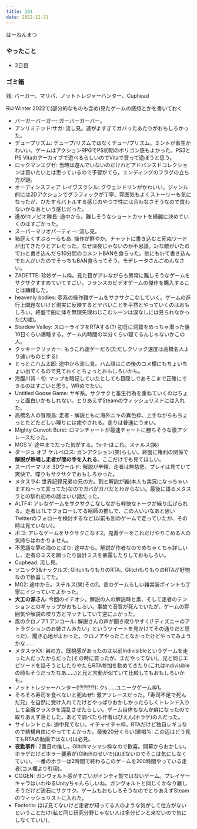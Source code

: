 ```yaml
---
title: 101
date: 2022-12-31
---
```


はーねんまつ

### やったこと
+ 2日目


### ゴミ箱
残: バーガー、マリパ、ノットトレジャーハンター、Cuphead

RiJ Winter 2022で(部分的なものも含め)見たゲームの感想とかを書いておく
+ バーガーバーガー: ガーバーガーバー。
+ アンリミテッド:サガ: 流し見。運がよすぎてガバったあたりがおもしろかった。
+ デュープリズム: デュープ/リズムではなくデュー/プリズム。ミントが畜生かわいい。ゲームはアクションRPGでPS初期のポリゴン感もよかった。PS3とPS Vitaのアーカイブで遊べるらしいのでVitaで買って遊ぼうと思う。
+ ロックマンエグゼ: 当時は遊んでいないのだけれどアドバンスドコレクションは買いたいとは思っているので予習がてら。エンディングのフラグの立ち方が謎。
+ オーディンスフィア レイヴスラシル: グウェンドリンがかわいい。ジャンル的には2Dアクションでグラフィックが丁寧、雰囲気もよくストーリーも気になったが、ひたすらバトルする感じのやつで性には合わなさそうなので買わないかなあという感じだった。
+ 進め!キノピオ隊長: 途中から。難しそうなショートカットを綺麗に決めていくのはすごかった。
+ スーパーマリオパーティー: 流し見。
+ 箱庭えくすぷろーらもあ: 操作が鮮やか。チャットに書き込むと死ぬワードが出てきたりとアレだった。なぜ深夜じゃないのか不思議。ｴｯな敵がいたのでｴｯと書き込んだら10分間のコメントBANを食らった。他にもｴｯて書き込んでた人がいたのでそっちもBAN食らってそう。モデレータさんごめんなさい。
+ ZADETTE: 珍妙ゲーム枠。見た目がアレながらも異常に難しそうなゲームをサクサクすすめていてすごい。フランスのビデオゲームの傑作を購入することは躊躇した。
+ heavenly bodies: 壺系の操作難ゲームをサクサクこなしていく。ゲームの進行上問題ないけど現実に反映するとヤバいことを平然とやっていくのはおもしろい。終盤で船に体を無理矢理ねじこむシーンは涙なしには見られなかった(大嘘)。
+ Stardew Valley: スローライフをRTAする(?) 初日に洞窟をめっちゃ潜った後10日くらい爆睡する。ゲーム内時間の半分くらい寝てるんじゃないかこの人。
+ クッキークリッカー: もうこれ運ゲーだろ(ただしクリック速度は高橋名人より速いものとする)
+ とっとこハム太郎: 途中から流し見。ハム語はこの後のコメ欄にもちょいちょい出てくるので見ておくとちょっとおもしろいかも。
+ 海腹川背・旬: マップを暗記していたとしても目隠しであそこまで正確にできるのはすごいと思う。WRめでたい。
+ Untitled Goose Game: ヤギ系。サクサクと畜生行為を重ねていくのはちょっと面白いかもしれない。とりあえずSteamのウィッシュリストには入れた。
+ 高橋名人の冒険島: 走者・解説ともに海外ニキの異色枠。上手ながらもちょっとたどたどしい喋りには癒やされる。走りは普通にうまい。
+ Mighty Gunvolt Burst: ロマンチャートが最速チャートに勝ちそうな激アツレースだった。
+ MGS Ⅴ: 途中までだった気がする。ｳｫｰﾎｰはこれ。ステルス(笑)
+ ダージュ オブ ケルベロス: ガンアクション(笑)らしい。終盤に権利の関係で**解説が熱唱し走者が間の手を入れる**。ここだけでも見てほしい。
+ スーパーマリオ 3Dワールド: 解説が辛辣、走者は無慈悲。プレイは見ていて爽快で、喋りもサクサクでおもしろかった。
+ メタスラ4: 世界記録兄弟の兄の方。割と解説が雑(本人も実況になっちゃいますね〜って言ってた)なのでガバがガバだとわからない。最後に語るメタスラとの馴れ初めの話はいい話だった。
+ ALTF4: アレなゲームをサクサクこなしながら軽快なトークが繰り広げられる。走者はTLでフォローしてる絵師の推しで、この人いいなあと思いTwitterのフォローを検討するなど(以前も別のゲームで走っていたが、その時は見ていない)。
+ ポゴ: アレなゲームをサクサクこなす2。鬼畜ゲーをこれだけやりこめる人の気持ちはわかりません。
+ 不思議な夢の海のとばり: 途中から。解説が作者なのでめちゃくちゃ詳しいし、走者のミスを願ったり設計ミスを暴露したりしておもしろい。
+ Cuphead: 流し見。
+ ソニック3&ナックルズ: GlitchもりもりのRTA。GlitchもりもりのRTAが好物なので歓喜してた。
+ MG2: 途中から。ステルス(笑)その2。昔のゲームらしい雑実装ポイントも丁寧にイジっていてよかった。
+ **大工の源さん**: 今回のイチオシ。解説の人の解説時と素、そして走者のテンションとのギャップがおもしろい。事故で音質が死んでいたが、ゲームの雰囲気や解説の喋り方とマッチしていて逆によかった。
+ 風のクロノア1 アンコール: 解説さんの声が聞き取りやすく(「ディズニーのアトラクションのお姉さんみたい」というツイートを見かけてその通りだと思った)、聞き心地がよかった。クロノアやったことなかったけどやってみようかな……
+ メタスラXX: 弟の方。既視感があったのは以前Indivisibleというゲームを走った人だったからだった(その時に買ったが、まだやってない)。兄と同じエピソードを話そうとしたりやたらRTA参加を勧めてきたり(これはIndivisibleの時もそうだったなあ……)と兄と言動が似ていて比較してもおもしろいかも。
+ ノットトレジャーハンター(!?!?!?!?): クs……ユニークゲーム枠1。
+ そろそろ寿司を食べないと死ぬぜ!: 激アツレースだった。「寿司不足で死んだ兄」を自然に受け入れてたけどやっぱりおかしかったらしくトレンド入りして金融クラスタを混乱させたらしい。ゲーム自体もなんか癖になったので取りあえず落とした。あとで調べたら作者はぴえん(ホラゲ)の人だった。
+ サイレントヒル: 途中見てない。イチャイチャ枠。RTAだけど独自レギュなので結構自由にやっててよかった。最後20分くらい(歌唱%: この辺はどう見てもRTAの動画ではない)は必見。
+ **夜勤事件**: 2番目の推し。Glitchマシマシ枠なので歓喜。開幕からおかしい。ホラゲだけどホラー要素が(Glitchのせいで)ほぼないのでそこは気にしなくていい。一番のホラーは2時間で終わるこのゲームを200時間やっている走者(コメ欄より引用)。
+ COGEN: ガンヴォルト感がすごいがインティ製ではないゲーム。プレイヤーキャラはいわゆるUnityちゃんらしいね。ガンヴォルトと同じくかなり難しそうだけど流石にサクサク。ゲームもおもしろそうなのでとりあえずSteamのウィッシュリストに入れた。
+ Factorio: ほぼ見てないけど走者が知ってる人のような気がして仕方がないということだけ(私と同じ研究分野じゃない人は多分ピンと来ないので気にしなくていい)。
